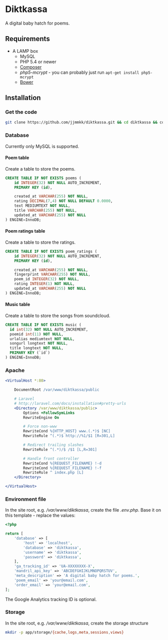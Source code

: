 # Diktkassa

A digital baby hatch for poems.

## Requirements

* A LAMP box
	* MySQL
	* PHP 5.4 or newer
	* [Composer](https://getcomposer.org)
	* _php5-mcrypt_ - you can probably just run `apt-get install php5-mcrypt`
	* [Bower](http://bower.io)

## Installation

### Get the code

```bash
git clone https://github.com/jjmmkk/diktkassa.git && cd diktkassa && composer install && npm install && bower install && grunt build
```

### Database

Currently only MySQL is supported.

#### Poem table

Create a table to store the poems.

```sql
CREATE TABLE IF NOT EXISTS poems (
	id INTEGER(32) NOT NULL AUTO_INCREMENT,
	PRIMARY KEY (id),

	created_at VARCHAR(255) NOT NULL,
	rating DECIMAL(7,4) NOT NULL DEFAULT 0.0000,
	text MEDIUMTEXT NOT NULL,
	title VARCHAR(255) NOT NULL,
	updated_at VARCHAR(255) NOT NULL
) ENGINE=InnoDB;
```

#### Poem ratings table

Create a table to store the ratings.

```sql
CREATE TABLE IF NOT EXISTS poem_ratings (
	id INTEGER(32) NOT NULL AUTO_INCREMENT,
	PRIMARY KEY (id),

	created_at VARCHAR(255) NOT NULL,
	fingerprint VARCHAR(255) NOT NULL,
	poem_id INTEGER(32) NOT NULL,
	rating INTEGER(1) NOT NULL,
	updated_at VARCHAR(255) NOT NULL
) ENGINE=InnoDB;
```

#### Music table

Create a table to store the songs from soundcloud.

```sql
CREATE TABLE IF NOT EXISTS music (
  id int(32) NOT NULL AUTO_INCREMENT,
  poemid int(11) NOT NULL,
  urlalias mediumtext NOT NULL,
  songurl longtext NOT NULL,
  title longtext NOT NULL,
  PRIMARY KEY (`id`)
) ENGINE=InnoDB;
```

### Apache

```apache
<VirtualHost *:80>

	DocumentRoot /var/www/diktkassa/public

	# Laravel
	# http://laravel.com/docs/installation#pretty-urls
	<Directory /var/www/diktkassa/public>
		Options +FollowSymLinks
		RewriteEngine On

		# Force non-www
		RewriteCond %{HTTP_HOST} www.(.*)$ [NC]
		RewriteRule ^(.*)$ http://%1/$1 [R=301,L]

		# Redirect trailing slashes
		RewriteRule ^(.*)/$ /$1 [L,R=301]

		# Handle front controller
		RewriteCond %{REQUEST_FILENAME} !-d
		RewriteCond %{REQUEST_FILENAME} !-f
		RewriteRule ^ index.php [L]
	</Directory>

</VirtualHost>
```

### Environment file

In the site root, e.g. _/var/www/diktkassa_, create the file _.env.php_. Base it on this template - replace the values:

```php
<?php

return [
	'database' => [
		'host' => 'localhost',
		'database' => 'diktkassa',
		'username' => 'diktkassa',
		'password' => 'diktkassa',
	],
	'ga_tracking_id' => 'UA-XXXXXXXX-X',
	'mandril_api_key' => 'ABCDEFGHIJKLMNOPQRSTUV',
	'meta_description' => 'A digital baby hatch for poems.',
	'poem_email' => 'your@email.com',
	'order_email' => 'your@email.com',
];
```

The Google Analytics tracking ID is optional.

### Storage

In the site root, e.g. _/var/www/diktkassa_, create the storage structure

```bash
mkdir -p app/storage/{cache,logs,meta,sessions,views}
```
